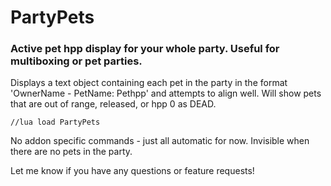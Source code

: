# PartyPets
### Active pet hpp display for your whole party. Useful for multiboxing or pet parties.

Displays a text object containing each pet in the party in the format 'OwnerName - PetName: Pethpp' and attempts to align well. Will show pets that are out of range, released, or hpp 0 as DEAD.

    //lua load PartyPets
    
No addon specific commands - just all automatic for now. Invisible when there are no pets in the party.

Let me know if you have any questions or feature requests!
